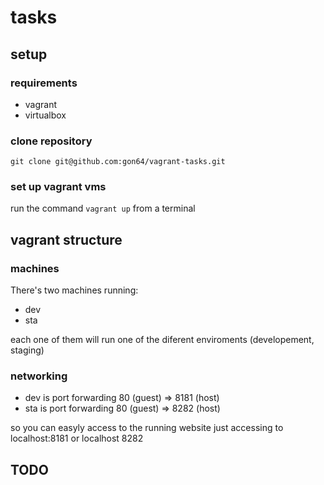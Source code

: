 # tasks

## setup

### requirements
 - vagrant
 - virtualbox 

### clone repository

`git clone git@github.com:gon64/vagrant-tasks.git`

### set up vagrant vms

run the command `vagrant up` from a terminal

## vagrant structure

### machines
There's two machines running:
 - dev
 - sta

each one of them will run one of the diferent enviroments (developement, staging)

### networking
 - dev is port forwarding 80 (guest) => 8181 (host)
 - sta is port forwarding 80 (guest) => 8282 (host)

so you can easyly access to the running website just accessing to localhost:8181 or localhost 8282

## TODO